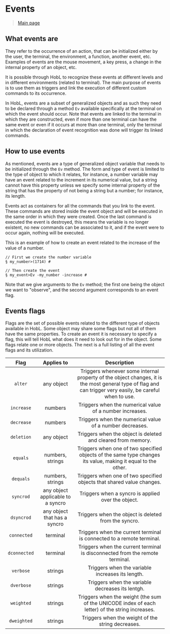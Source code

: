 # Events
> [Main page](Documentation.md)
## What events are

They refer to the occurrence of an action, that can be initialized either by the user, the terminal, the environment, a function, another event, etc. Examples of events are the mouse movement, a key press, a change in the internal property of an object, etc. 

It is possible through HobL to recognize these events at different levels and in different environments (related to terminal). The main purpose of events is to use them as triggers and link the execution of different custom commands to its occurrence.

In HobL, events are a subset of generalized objects and as such they need to be declared through a method `Ev` available specifically at the terminal on which the event should occur. Note that events are linked to the terminal in which they are constructed, even if more than one terminal can have the same event or even if it occurs at more than one terminal, only the terminal in which the declaration of event recognition was done will trigger its linked commands.
## How to use events

As mentioned, events are a type of generalized object variable that needs to be initialized through the `Ev` method. The form and type of event is limited to the type of object to which it relates, for instance, a number variable may have an event related to the increment in its numerical value, but a string cannot have this property unless we specify some internal property of the string that has the property of not being a string but a number; for instance, its length.

Events act as containers for all the commands that you link to the event. These commands are stored inside the event object and will be executed in the same order in which they were created. Once the last command is executed the event is destroyed, this means the variable is no longer existent, no new commands can be associated to it, and if the event were to occur again, nothing will be executed.

This is an example of how to create an event related to the increase of the value of a number.
```
// First we create the number variable
§ my_number>(1714) #

// Then create the event
§ my_event>Ev -my_number -increase #
```
Note that we give arguments to the `Ev` method; the first one being the object we want to "observe", and the second argument corresponds to an event flag. 

## Events flags

Flags are the set of possible events related to the different type of objects available in HobL. Some object may share some flags but not all of them have the same properties. To create an event it is necessary to specify a flag, this will tell HobL what does it need to look out for in the object. Some flags relate one or more objects. The next is a full listing of all the event flags and its utilization.

| Flag | Applies to | Description |
|:-----:|:------------:|:-----------------------:|
|`alter`|any object|Triggers whenever some internal property of the object changes, it is the most general type of flag and can trigger very easily, be careful when to use.|
|`increase`|numbers|Triggers when the numerical value of a number increases.|
|`decrease`|numbers|Triggers when the numerical value of a number decreases.|
|`deletion`|any object|Triggers when the object is deleted and cleared from memory.|
|`equals`|numbers, strings|Triggers when one of two specified objects of the same type changes its value, making it equal to the other.|
|`dequals`|numbers, strings|Triggers when one of two specified objects that shared value changes.|
|`syncrod`|any object applicable to a syncro|Triggers when a syncro is applied over the object.|
|`dsyncrod`|any object that has a syncro|Triggers when the object is deleted from the syncro.|
|`connected`|terminal|Triggers when the current terminal is connected to a remote terminal.|
|`dconnected`|terminal|Triggers when the current terminal is disconnected from the remote terminal.|
|`verbose`|strings|Triggers when the variable increases its length.|
|`dverbose`|strings|Triggers when the variable decreases its lentgh.|
|`weighted`|strings|Triggers when the weight (the sum of the UNICODE index of each letter) of the string increases.|
|`dweighted`|strings|Triggers when the weight of the string decreases.|
